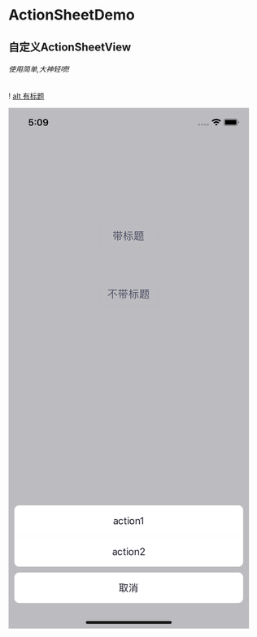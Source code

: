 # ActionSheetDemo
## 自定义ActionSheetView


###### 使用简单,大神轻喷!

! [alt 有标题](https://github.com/Mark-JiePan/ActionSheetDemo/blob/master/ActionSheetDemo/ActionSheetDemo/截图/1.png)

![alt 无标题](https://github.com/Mark-JiePan/ActionSheetDemo/blob/master/ActionSheetDemo/ActionSheetDemo/截图/2.png)
